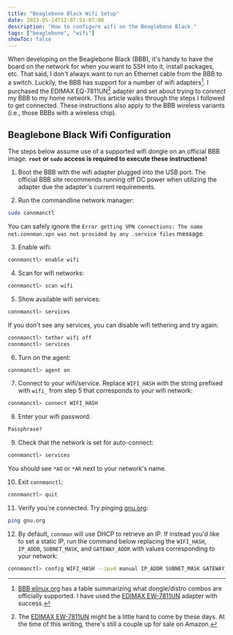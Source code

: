 ```yaml
---
title: "Beaglebone Black Wifi Setup"
date: 2023-05-14T12:07:51-07:00
description: "How to configure wifi on the Beaglebone Black."
tags: ["beaglebone", "wifi"]
showToc: false
---
```


When developing on the Beaglebone Black (BBB), it's handy to have the board on
the network for when you want to SSH into it, install packages, etc. That said,
I don't always want to run an Ethernet cable from the BBB to a switch. Luckily,
the BBB has support for a number of wifi adapters[^1]. I purchased the EDIMAX
EQ-7811UN[^2] adapter and set about trying to connect my BBB to my home network.
This article walks through the steps I followed to get connected. These
instructions also apply to the BBB wireless variants (i.e., those BBBs with a
wireless chip).

## Beaglebone Black Wifi Configuration

The steps below assume use of a supported wifi dongle on an official BBB image.
**`root` or `sudo` access is required to execute these instructions!**

1. Boot the BBB with the wifi adapter plugged into the USB port. The official
   BBB site recommends running off DC power when utilizing the adapter due the
   adapter's current requirements.

2. Run the commandline network manager:
```bash
sudo connmanctl
```
You can safely ignore the `Error getting VPN connections: The name
net.connman.vpn was not provided by any .service files` message.

3. Enable wifi:
```bash
connmanctl> enable wifi
```

4. Scan for wifi networks:
```bash
connmanctl> scan wifi
```

5. Show available wifi services:
```bash
connmanctl> services
```
If you don't see any services, you can disable wifi tethering and try again:
```bash
connmanctl> tether wifi off
connmanctl> services
```

6. Turn on the agent:
```bash
connmanctl> agent on
```

7. Connect to your wifi/service. Replace `WIFI_HASH` with the string prefixed
   with `wifi_` from step 5 that corresponds to your wifi network:
```bash
connmanctl> connect WIFI_HASH
```

8. Enter your wifi password:
```bash
Passphrase?
```

9. Check that the network is set for auto-connect:
```bash
connmanctl> services
```
You should see `*AO` or `*AR` next to your network's name.

10. Exit `connmanctl`:
```bash
connmanctl> quit
```

11. Verify you're connected. Try pinging [gnu.org][3]:
```bash
ping gnu.org
```

12. By default, `connman` will use DHCP to retrieve an IP. If instead you'd like
    to set a static IP, run the command below replacing the `WIFI_HASH`,
    `IP_ADDR`, `SUBNET_MASK`, and `GATEWAY_ADDR` with values corresponding to
    your network:
```bash
connmanctl> config WIFI_HASH --ipv4 manual IP_ADDR SUBNET_MASK GATEWAY_ADDR
```

[1]: https://elinux.org/Beagleboard:BeagleBoneBlack#WIFI_Adapters
[2]: https://www.amazon.com/Edimax-EW-7811Un-150Mbps-Raspberry-Supports/dp/B003MTTJOY
[3]: https://www.gnu.org/

[^1]: [BBB elinux.org][1] has a table summarizing what dongle/distro combos are
    officially supported. I have used the [EDIMAX EW-7811UN][2] adapter with
    success.
[^2]: The [EDIMAX EW-7811UN][2] might be a little hard to come by these days. At
    the time of this writing, there's still a couple up for sale on Amazon.
